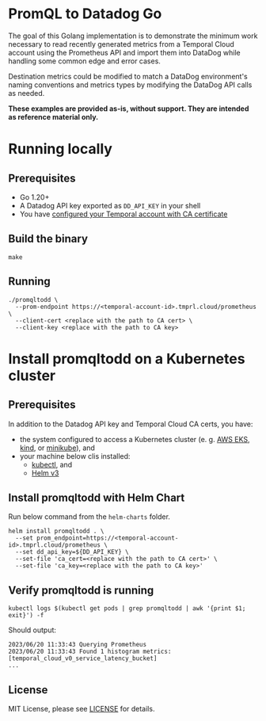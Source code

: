 PromQL to Datadog Go
=================

The goal of this Golang implementation is to demonstrate the minimum work necessary to read recently generated metrics from a Temporal Cloud account using the Prometheus API and import them into DataDog while handling some common edge and error cases.

Destination metrics could be modified to match a DataDog environment's naming conventions and metrics types by modifying the DataDog API calls as needed.

**These examples are provided as-is, without support. They are intended as reference material only.**

# Running locally

## Prerequisites

* Go 1.20+
* A Datadog API key exported as `DD_API_KEY` in your shell
* You have [configured your Temporal account with CA certificate](https://docs.temporal.io/cloud/how-to-monitor-temporal-cloud-metrics)

## Build the binary

```
make
```

## Running

```
./promqltodd \
  --prom-endpoint https://<temporal-account-id>.tmprl.cloud/prometheus \
  --client-cert <replace with the path to CA cert> \
  --client-key <replace with the path to CA key>
```

# Install promqltodd on a Kubernetes cluster

## Prerequisites

In addition to the Datadog API key and Temporal Cloud CA certs, you have:
* the system configured to access a Kubernetes cluster (e. g. [AWS EKS](https://aws.amazon.com/eks/), [kind](https://kind.sigs.k8s.io/), or [minikube](https://kubernetes.io/docs/tasks/tools/install-minikube/)), and
* your machine below clis installed:
  - [kubectl](https://kubernetes.io/docs/tasks/tools/install-kubectl/), and
  - [Helm v3](https://helm.sh)

## Install promqltodd with Helm Chart

Run below command from the `helm-charts` folder.

```
helm install promqltodd . \
  --set prom_endpoint=https://<temporal-account-id>.tmprl.cloud/prometheus \
  --set dd_api_key=${DD_API_KEY} \
  --set-file 'ca_cert=<replace with the path to CA cert>' \
  --set-file 'ca_key=<replace with the path to CA key>'
```

## Verify promqltodd is running

```
kubectl logs $(kubectl get pods | grep promqltodd | awk '{print $1; exit}') -f
```

Should output:

```
2023/06/20 11:33:43 Querying Prometheus
2023/06/20 11:33:43 Found 1 histogram metrics: [temporal_cloud_v0_service_latency_bucket]
...
```

## License
MIT License, please see [LICENSE](LICENSE) for details.
